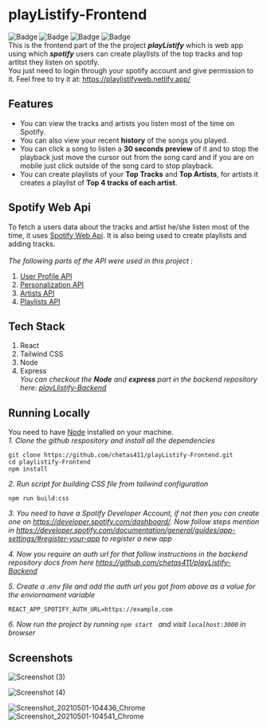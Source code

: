 # playListify-Frontend
![Badge](https://img.shields.io/github/license/chetas411/playListify-Frontend) ![Badge](https://img.shields.io/badge/spotify-API-red) ![Badge](https://img.shields.io/badge/spotify-music-blue) ![Badge](https://img.shields.io/badge/spotify-playlists-blue)
<br>
This is the frontend part of the the project ***playListify*** which is web app using which ***spotify*** users can create playlists of the top tracks and top artitst they listen on spotify.<br>
You just need to login through your spotify account and give permission to it. Feel free to try it at:  https://playlistifyweb.netlify.app/

## Features
- You can view the tracks and artists you listen most of the time on Spotify.
- You can also view your recent **history** of the songs you played.
- You can click a song to listen a **30 seconds preview** of it and to stop the playback just move the cursor out from the song card and if you are on mobile just click outside of the song card to stop playback.
- You can create playlists of your **Top Tracks** and **Top Artists**, for artists it creates a playlist of **Top 4 tracks of each artist**.

## Spotify Web Api
To fetch a users data about the tracks and artist he/she listen most of the time, it uses [Spotify Web Api](https://developer.spotify.com/documentation/web-api/). It is also being used to create playlists and adding tracks.
<br>
<br>
*The following parts of the API were used in this project :*
<br>
1. [User Profile API](https://developer.spotify.com/documentation/web-api/reference/#category-user-profile)
2. [Personalization API](https://developer.spotify.com/documentation/web-api/reference/#category-personalization)
3. [Artists API](https://developer.spotify.com/documentation/web-api/reference/#category-artists)
4. [Playlists API](https://developer.spotify.com/documentation/web-api/reference/#category-playlists)

## Tech Stack
1. React
2. Tailwind CSS
3. Node
4. Express<br>
*You can checkout the **Node** and **express** part in the backend repository here: [playLlistify-Backend](https://github.com/chetas411/playListify-Backend)*

## Running Locally
You need to have [Node](https://nodejs.org/en/) installed on your machine.<br>
*1. Clone the github respository and install all the dependencies*
```
git clone https://github.com/chetas411/playListify-Frontend.git
cd playlistify-Frontend
npm install
```
*2. Run script for building CSS file from tailwind configuration*
```
npm run build:css
```
*3. You need to have a Spotify Developer Account, if not then you can create one on https://developer.spotify.com/dashboard/. Now follow steps mention in https://developer.spotify.com/documentation/general/guides/app-settings/#register-your-app to register a new app*

*4. Now you require an auth url for that follow instructions in the backend repository docs from here https://github.com/chetas411/playListify-Backend*

*5. Create a .env file and add the auth url you got from above as a value for the enviornament variable*
```
REACT_APP_SPOTIFY_AUTH_URL=https://example.com
```

*6. Now run the project by  running `npm start `  and visit `localhost:3000` in browser*
<br>

## Screenshots
![Screenshot (3)](https://user-images.githubusercontent.com/65273718/116772677-58ed4000-aa6e-11eb-9d3b-4b818448f79b.png)

![Screenshot (4)](https://user-images.githubusercontent.com/65273718/116772771-c00af480-aa6e-11eb-8f2d-3faba69050ff.png)

![Screenshot_20210501-104436_Chrome](https://user-images.githubusercontent.com/65273718/116772962-28a6a100-aa70-11eb-8b7b-6e83c2370fb7.jpg)                  ![Screenshot_20210501-104541_Chrome](https://user-images.githubusercontent.com/65273718/116772988-512e9b00-aa70-11eb-9d10-ebf9fae15bb1.jpg)
